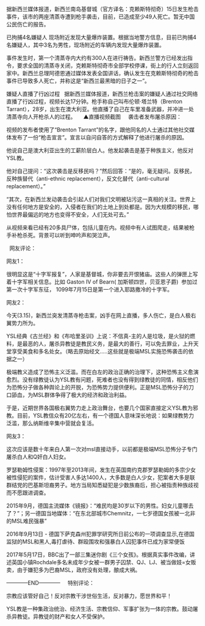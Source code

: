 据新西兰媒体报道，新西兰南岛基督城（官方译名：克赖斯特彻奇）15日发生枪击事件，该市的两座清蒸寺遭到枪手袭击，目前，已造成至少49人死亡。暂无中国公民伤亡的报告。
 

已拘捕4名嫌疑人 现场附近发现大量爆炸装置。根据当地警方信息，目前已拘捕4名嫌疑人，其中3名为男性，现场附近的车辆内发现大量爆炸装置。
 

事件发生时，第一个清蒸寺内大约有300人在进行祷告。新西兰警方已经发出指令，要求全国的清蒸寺关闭，克赖斯特彻奇市全部学校停课，街上的行人立刻返回家中。新西兰总理阿德恩通过媒体发表全国讲话，确认发生在克赖斯特彻奇的枪击事件已导致多人死亡，并称这是“新西兰最黑暗的日子之一”。
 


嫌疑人直播了行凶过程
 
据新西兰媒体报道，新西兰枪击案的嫌疑人通过社交网络直播了行凶过程，视频长达17分钟。枪手称自己叫布伦顿·塔兰特（Brenton Tarrant），28岁，出生在澳大利亚。他直播了自己在车里准备武器，并冲进一处清蒸寺向人开枪杀人的过程。
 
 
▲直播视频截图
 
 
袭击者发布屠杀原因：

视频的发布者使用了“Brenton Tarrant”的名字，跟他同名的人士通过其他社交媒体发布了一份“枪击宣言”。宣言以自问自答的方式解释了他进行屠杀的原因。

他说自己是澳大利亚出生的工薪阶层白人。他发起袭击是基于种族主义，他反对YSL教。

他对自己提问：“这次袭击是反移民吗？”然后回答：“是的，毫无疑问。反移民，反种族替代（anti-ethnic replacement），反文化替代（anti-cultural replacement）。”

“其次，在新西兰发动袭击会引起人们对我们文明被玷污这一真相的关注。世界上没有任何地方是安全的，入侵者在我们的土地上到处都是。因为大规模的移民，哪怕世界最偏远的地方也变得不安全，人们无处可去。”

从视频来看已经有20多具尸体，包括儿童在内。视频中有人试图爬走，结果被枪手补枪杀死。背景可以听到呻吟声和哭泣声。

 
网友评论：

网友1：

很明显这是“十字军报复”，人家是基督城，你非要去开恨猪庙。这些人的弹匣上写着十字军相关信息。比如 Gaston IV of Bearn( 加斯顿四世，贝亚恩子爵)  参加过第一次十字军东征， 1099年7月15日是第一个进入耶路撒冷的十字军。

网友2：

今天(3.15)，新西兰突发清蒸寺枪击案，凶手在网上直播，多人伤亡，是白人极右翼势力所为。

YSL经典《古兰经》和《布哈里圣训》上说：不信真-主的人是垃圾，是火狱的燃料，是最恶的人，屠杀异教徒是教民义务，是最大的善行，可以免去罪业，上升天堂享受美食和多名处女。（略去原始经文.....这些就是极端MSL实施恐怖袭击的依据之一）

极端教义造成了恐怖主义泛滥。而在白左的政治正确的治理下，这种恐怖主义愈演愈烈。没有绿教徒认为YSL教有问题，死难者也没有得到绿教徒的同情，相反他们为恐怖分子做各种舆论上的开脱，为恐怖势力提供便利。正是MSL恐怖分子的刀口舔血，为MSL群体争得了极大的经济和政治利益。

于是，近期世界各国极右翼势力走上政治舞台，也要几个国家直接定义YSL教为邪教。目前，YSL教信众有20亿左右，有一个德国人意味深长地说：如果绿教势力泛滥，那么纳斯维辛集中营就会复活。
 

网友3：

这次应该是数十年来白人第一次对msl直接动手，以前都是极端MSL恐怖分子专门屠杀白人和Q奸白人妇女。

罗瑟勒姆性侵案：1997年至2013年间，发生在英国南约克郡罗瑟勒姆的多宗少女被性侵犯的案件，估计受害人多达1400人，大多数是白人少女，犯案者大多是联群结党的巴基斯坦裔男子。地方当局知悉疑犯是少数族裔后，担心被指责种族歧视而不愿跟进调查。

2015年9月，德国主流媒体《镜报》：“难民均是30岁以下的男性。妇女儿童哪去了？”；另一德国当地媒体：“在东北部城市Chemnitz，一七岁德国女孩被一北非的MSL难民强暴”

2016年9月13日 - 德国下萨克森州犯罪学研究所日前公布的一项调查显示,在德国监狱的MSL和黑人,毒打虐待、群殴围攻和强暴白人囚犯事件已成为家常便饭

2017年5月17日，BBC出了一部三集迷你剧《三个女孩》。根据真实事件改编，讲述英国小镇Rochdale多名未成年少女被一群男子囚禁、QJ、LJ、被当做妓=女贩卖，由于嫌犯多为巴裔MSL，政府没有处理，酿成大祸。

————END————
 
 
特别评论：

宗教应该管好自己！反对宗教干涉世俗生活，反对暴力，愿世界和平！

YSL教是一种集政治统治、经济生活、宗教信仰、军事扩张为一体的宗教。鼓动屠杀异教徒。异教徒的财产和女人不受保护。
